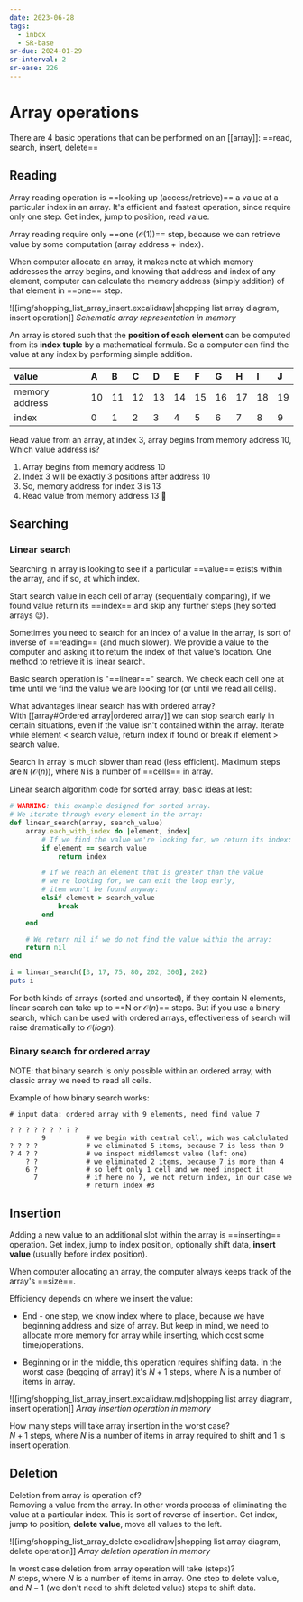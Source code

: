 ```yaml
---
date: 2023-06-28
tags:
  - inbox
  - SR-base
sr-due: 2024-01-29
sr-interval: 2
sr-ease: 226
---
```


# Array operations

There are 4 basic operations that can be performed on an [[array]]:
==read, search, insert, delete== <!--SR:!2024-11-19,53,255-->

## Reading

Array reading operation is ==looking up (access/retrieve)== a value at a
particular index in an array. It's efficient and fastest operation, since
require only one step. Get index, jump to position, read value. <!--SR:!2024-09-16,27,250-->

Array reading require only ==one ($\mathcal{O}(1)$)== step, because we can
retrieve value by some computation (array address + index). <!--SR:!2024-09-28,29,230-->

When computer allocate an array, it makes note at which memory addresses the
array begins, and knowing that address and index of any element, computer can
calculate the memory address (simply addition) of that element in ==one== step. <!--SR:!2024-09-13,24,250-->

![[img/shopping_list_array_insert.excalidraw|shopping list array diagram, insert operation]]
_Schematic array representation in memory_

An array is stored such that the **position of each element** can be computed
from its **index tuple** by a mathematical formula. So a computer can find the
value at any index by performing simple addition.

| value          | A   | B   | C   | D   | E   | F   | G   | H   | I   | J   |
| :------------- | :-- | :-- | :-- | :-- | :-- | :-- | :-- | :-- | :-- | :-- |
| memory address | 10  | 11  | 12  | 13  | 14  | 15  | 16  | 17  | 18  | 19  |
| index          | 0   | 1   | 2   | 3   | 4   | 5   | 6   | 7   | 8   | 9   |

Read value from an array, at index 3, array begins from memory address 10,
Which value address is?
&#10;<br>
1. Array begins from memory address 10
2. Index 3 will be exactly 3 positions after address 10
3. So, memory address for index 3 is 13
4. Read value from memory address 13 👀 <!--SR:!2024-10-27,30,235-->

## Searching

### Linear search

Searching in array is looking to see if a particular ==value== exists within the array,
and if so, at which index. <!--SR:!2024-09-23,24,250-->

Start search value in each cell of array (sequentially comparing), if we found
value return its ==index== and skip any further steps (hey sorted arrays 😉).

Sometimes you need to search for an index of a value in the array, is sort of
inverse of ==reading== (and much slower). We provide a value to the computer and
asking it to return the index of that value's location. One method to retrieve it
is linear search.
<!--SR:!2023-07-20,1,229-->

Basic search operation is "==linear==" search. We check each cell one at time
until we find the value we are looking for (or until we read all cells). <!--SR:!2024-09-11,8,235-->

What advantages linear search has with ordered array?
&#10;<br>
With [[array#Ordered array|ordered array]] we can stop search early in certain
situations, even if the value isn't contained within the array. Iterate while
element < search value, return index if found or break if element > search value. <!--SR:!2024-10-04,25,236-->

Search in array is much slower than read (less efficient). Maximum steps are
`N` ($\mathcal{O}(n)$), where `N` is a number of ==cells== in array. <!--SR:!2024-09-22,23,250-->

Linear search algorithm code for sorted array, basic ideas at lest:
&#10;<br>
```ruby
# WARNING: this example designed for sorted array.
# We iterate through every element in the array:
def linear_search(array, search_value)
    array.each_with_index do |element, index|
        # If we find the value we're looking for, we return its index:
        if element == search_value
            return index

        # If we reach an element that is greater than the value
        # we're looking for, we can exit the loop early,
        # item won't be found anyway:
        elsif element > search_value
            break
        end
    end

    # We return nil if we do not find the value within the array:
    return nil
end

i = linear_search([3, 17, 75, 80, 202, 300], 202)
puts i
```
<!--SR:!2024-09-06,2,215-->

For both kinds of arrays (sorted and unsorted), if they contain N elements,
linear search can take up to ==N or $\mathcal{O}(n)$== steps. But if you use a
binary search, which can be used with ordered arrays, effectiveness of search
will raise dramatically to $\mathcal{O}(log n)$. <!--SR:!2024-10-17,42,250-->

### Binary search for ordered array

NOTE: that binary search is only possible within an ordered array, with classic
array we need to read all cells.

Example of how binary search works:
```
# input data: ordered array with 9 elements, need find value 7

? ? ? ? ? ? ? ? ?
        9          # we begin with central cell, wich was calclulated
? ? ? ?            # we eliminated 5 items, because 7 is less than 9
? 4 ? ?            # we inspect middlemost value (left one)
    ? ?            # we eliminated 2 items, because 7 is more than 4
    6 ?            # so left only 1 cell and we need inspect it
      7            # if here no 7, we not return index, in our case we
                   # return index #3
```

## Insertion

Adding a new value to an additional slot within the array is ==inserting== operation.
Get index, jump to index position, optionally shift data, **insert value**
(usually before index position). <!--SR:!2024-09-27,18,210-->

When computer allocating an array, the computer always keeps track of the
array's ==size==. <!--SR:!2025-02-07,45,250-->

Efficiency depends on where we insert the value:

- End - one step, we know index where to place, because we have beginning
  address and size of array. But keep in mind, we need to allocate more memory
  for array while inserting, which cost some time/operations.

- Beginning or in the middle, this operation requires shifting data. In the
worst case (begging of array) it's $N+1$ steps, where $N$ is a number of
items in array.

![[img/shopping_list_array_insert.excalidraw.md|shopping list array diagram, insert operation]]
_Array insertion operation in memory_

How many steps will take array insertion in the worst case?
&#10;<br>
$N+1$ steps, where $N$ is a number of items in array required to shift and 1 is
insert operation. <!--SR:!2024-09-13,16,230-->

## Deletion

Deletion from array is operation of?
&#10;<br>
Removing a value from the array. In other words process of eliminating the
value at a particular index.
This is sort of reverse of insertion.
Get index, jump to position, **delete value**, move all values to the left. <!--SR:!2024-09-12,15,230-->

![[img/shopping_list_array_delete.excalidraw|shopping list array diagram, delete operation]]
_Array deletion operation in memory_

In worst case deletion from array operation will take (steps)?
&#10;<br>
$N$ steps, where $N$ is a number of items in array. One step to delete value,
and $N-1$ (we don't need to shift deleted value) steps to shift data. <!--SR:!2024-12-01,54,230-->
